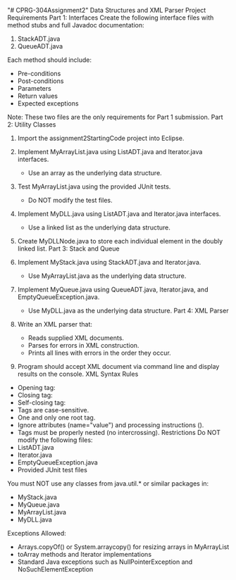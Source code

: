 "# CPRG-304Assignment2"
Data Structures and XML Parser Project Requirements
Part 1: Interfaces
Create the following interface files with method stubs and full Javadoc documentation:
1. StackADT.java
2. QueueADT.java

Each method should include:
- Pre-conditions
- Post-conditions
- Parameters
- Return values
- Expected exceptions

Note: These two files are the only requirements for Part 1 submission.
Part 2: Utility Classes
1. Import the assignment2StartingCode project into Eclipse.
2. Implement MyArrayList.java using ListADT.java and Iterator.java interfaces.
   - Use an array as the underlying data structure.
3. Test MyArrayList.java using the provided JUnit tests.
   - Do NOT modify the test files.
4. Implement MyDLL.java using ListADT.java and Iterator.java interfaces.
   - Use a linked list as the underlying data structure.
5. Create MyDLLNode.java to store each individual element in the doubly linked list.
Part 3: Stack and Queue
1. Implement MyStack.java using StackADT.java and Iterator.java.
   - Use MyArrayList.java as the underlying data structure.
2. Implement MyQueue.java using QueueADT.java, Iterator.java, and EmptyQueueException.java.
   - Use MyDLL.java as the underlying data structure.
Part 4: XML Parser
1. Write an XML parser that:
   - Reads supplied XML documents.
   - Parses for errors in XML construction.
   - Prints all lines with errors in the order they occur.

2. Program should accept XML document via command line and display results on the console.
XML Syntax Rules
- Opening tag: <tag>
- Closing tag: </tag>
- Self-closing tag: <tag/>
- Tags are case-sensitive.
- One and only one root tag.
- Ignore attributes (name="value") and processing instructions (<?xml ... ?>).
- Tags must be properly nested (no intercrossing).
Restrictions
Do NOT modify the following files:
- ListADT.java
- Iterator.java
- EmptyQueueException.java
- Provided JUnit test files

You must NOT use any classes from java.util.* or similar packages in:
- MyStack.java
- MyQueue.java
- MyArrayList.java
- MyDLL.java

Exceptions Allowed:
- Arrays.copyOf() or System.arraycopy() for resizing arrays in MyArrayList
- toArray methods and Iterator implementations
- Standard Java exceptions such as NullPointerException and NoSuchElementException
